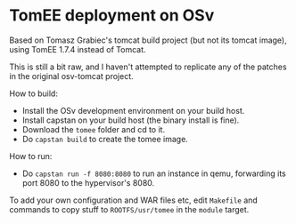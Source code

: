 # TomEE deployment on OSv

Based on Tomasz Grabiec's tomcat build project (but not its tomcat image), using TomEE 1.7.4 instead of Tomcat.

This is still a bit raw, and I haven't attempted to replicate any of the patches in the original osv-tomcat project.

How to build:
- Install the OSv development environment on your build host.
- Install capstan on your build host (the binary install is fine).
- Download the `tomee` folder and cd to it.
- Do `capstan build` to create the tomee image.

How to run:
- Do `capstan run -f 8080:8080` to run an instance in qemu, forwarding its port 8080 to the hypervisor's 8080.

To add your own configuration and WAR files etc, edit `Makefile` and commands to copy stuff to `ROOTFS/usr/tomee` in the `module` target.
